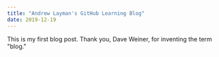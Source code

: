 ```yaml
---
title: "Andrew Layman's GitHub Learning Blog"
date: 2019-12-19
---
```


This is my first blog post.  Thank you, Dave Weiner, for inventing the term "blog."
